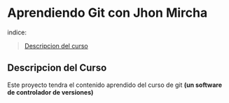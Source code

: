 # Aprendiendo Git con Jhon Mircha

indice:

> [Descripcion del curso](#descripcion-del-curso)

## Descripcion del Curso

Este proyecto tendra el contenido aprendido del curso de git **(un software de controlador de versiones)**
